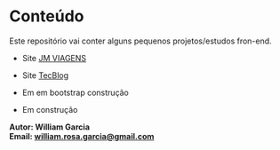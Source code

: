 # Conteúdo


Este repositório vai conter alguns pequenos projetos/estudos fron-end.

- Site [JM VIAGENS](https://github.com/phewill/Front-end-projects/tree/master/Jm-Viagens)  

- Site [TecBlog](https://github.com/phewill/Front-end-projects/tree/master/TecBlog)  

- Em em bootstrap construção  

- Em construção  



**Autor: William Garcia**  
**Email: william.rosa.garcia@gmail.com**
